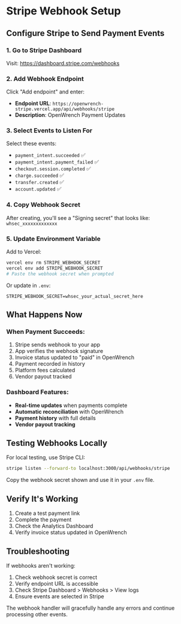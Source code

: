 # Stripe Webhook Setup

## Configure Stripe to Send Payment Events

### 1. Go to Stripe Dashboard
Visit: https://dashboard.stripe.com/webhooks

### 2. Add Webhook Endpoint
Click "Add endpoint" and enter:
- **Endpoint URL**: `https://openwrench-stripe.vercel.app/api/webhooks/stripe`
- **Description**: OpenWrench Payment Updates

### 3. Select Events to Listen For
Select these events:
- `payment_intent.succeeded` ✅
- `payment_intent.payment_failed` ✅
- `checkout.session.completed` ✅
- `charge.succeeded` ✅
- `transfer.created` ✅
- `account.updated` ✅

### 4. Copy Webhook Secret
After creating, you'll see a "Signing secret" that looks like:
`whsec_xxxxxxxxxxxxx`

### 5. Update Environment Variable
Add to Vercel:
```bash
vercel env rm STRIPE_WEBHOOK_SECRET
vercel env add STRIPE_WEBHOOK_SECRET
# Paste the webhook secret when prompted
```

Or update in `.env`:
```
STRIPE_WEBHOOK_SECRET=whsec_your_actual_secret_here
```

## What Happens Now

### When Payment Succeeds:
1. Stripe sends webhook to your app
2. App verifies the webhook signature
3. Invoice status updated to "paid" in OpenWrench
4. Payment recorded in history
5. Platform fees calculated
6. Vendor payout tracked

### Dashboard Features:
- **Real-time updates** when payments complete
- **Automatic reconciliation** with OpenWrench
- **Payment history** with full details
- **Vendor payout tracking**

## Testing Webhooks Locally

For local testing, use Stripe CLI:
```bash
stripe listen --forward-to localhost:3000/api/webhooks/stripe
```

Copy the webhook secret shown and use it in your `.env` file.

## Verify It's Working

1. Create a test payment link
2. Complete the payment
3. Check the Analytics Dashboard
4. Verify invoice status updated in OpenWrench

## Troubleshooting

If webhooks aren't working:
1. Check webhook secret is correct
2. Verify endpoint URL is accessible
3. Check Stripe Dashboard > Webhooks > View logs
4. Ensure events are selected in Stripe

The webhook handler will gracefully handle any errors and continue processing other events.